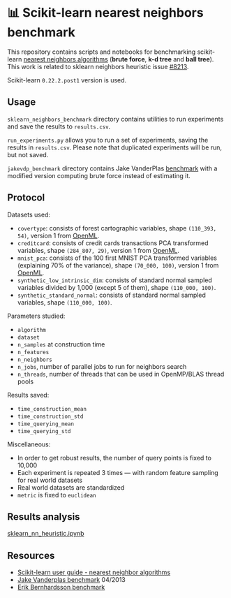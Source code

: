 # :bar_chart: Scikit-learn nearest neighbors benchmark

This repository contains scripts and notebooks for benchmarking scikit-learn [nearest neighbors algorithms](https://scikit-learn.org/dev/modules/neighbors.html#nearest-neighbor-algorithms) (**brute force**, **k-d tree** and **ball tree**). This work is related to sklearn neighbors heuristic issue [#8213](https://github.com/scikit-learn/scikit-learn/issues/8213).

Scikit-learn `0.22.2.post1` version is used.

## Usage

`sklearn_neighbors_benchmark` directory contains utilities to run experiments and save the results to `results.csv`.

`run_experiments.py` allows you to run a set of experiments, saving the results in `results.csv`. Please note that duplicated experiments will be run, but not saved.

`jakevdp_benchmark` directory contains Jake VanderPlas [benchmark](https://jakevdp.github.io/blog/2013/04/29/benchmarking-nearest-neighbor-searches-in-python/) with a modified version computing brute force instead of estimating it.

## Protocol

Datasets used:
- `covertype`: consists of forest cartographic variables, shape `(110_393, 54)`, version 1 from [OpenML](https://www.openml.org/d/1596).
- `creditcard`: consists of credit cards transactions PCA transformed variables, shape `(284_807, 29)`, version 1 from [OpenML](https://www.openml.org/d/1597).
- `mnist_pca`: consists of the 100 first MNIST PCA transformed variables (explaining 70% of the variance), shape `(70_000, 100)`, version 1 from [OpenML](https://www.openml.org/d/554).
- `synthetic_low_intrinsic_dim`: consists of standard normal sampled variables divided by 1,000 (except 5 of them), shape `(110_000, 100)`.
- `synthetic_standard_normal`: consists of standard normal sampled variables, shape `(110_000, 100)`.

Parameters studied:
- `algorithm`
- `dataset`
- `n_samples` at construction time
- `n_features`
- `n_neighbors`
- `n_jobs`, number of parallel jobs to run for neighbors search
- `n_threads`, number of threads that can be used in OpenMP/BLAS thread pools

Results saved:
- `time_construction_mean`
- `time_construction_std`
- `time_querying_mean`
- `time_querying_std`

Miscellaneous:
- In order to get robust results, the number of query points is fixed to 10,000
- Each experiment is repeated 3 times — with random feature sampling for real world datasets
- Real world datasets are standardized
- `metric` is fixed to `euclidean`

## Results analysis

[sklearn_nn_heuristic.ipynb](https://nbviewer.jupyter.org/github/gbolmier/sklearn-neighbors-benchmark/blob/master/sklearn_nn_heuristic.ipynb)

## Resources

- [Scikit-learn user guide - nearest neighbor algorithms](https://scikit-learn.org/dev/modules/neighbors.html#nearest-neighbor-algorithms)
- [Jake Vanderplas benchmark](https://jakevdp.github.io/blog/2013/04/29/benchmarking-nearest-neighbor-searches-in-python/) 04/2013
- [Erik Bernhardsson benchmark](https://github.com/erikbern/ann-benchmarks)
